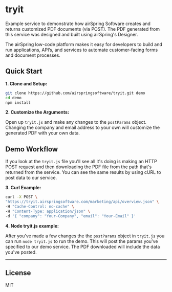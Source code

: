 # tryit

Example service to demonstrate how airSpring Software creates and returns customized PDF documents (via POST).  The PDF generated from this service was designed and built using airSpring's Designer.

The airSpring low-code platform makes it easy for developers to build and run applications, API’s, and services to automate customer-facing forms and document  processes.

## Quick Start

**1. Clone and Setup:**

```sh
git clone https://github.com/airspringsoftware/tryit.git demo
cd demo
npm install
```

**2. Customize the Arguments:**

Open up `tryit.js` and make any changes to the `postParams` object.  Changing the
company and email address to your own will customize the generated PDF with
your own data.

## Demo Workflow

If you look at the `tryit.js` file you'll see all it's doing is making an HTTP POST request
and then downloading the PDF file from the path that's returned from the service.  You can
see the same results by using cURL to post data to our service.

**3. Curl Example:**

```sh
curl -X POST \
"https://tryit.airspringsoftware.com/marketing/api/overview.json" \
-H "Cache-Control: no-cache" \
-H "Content-Type: application/json" \
-d '{ "company": "Your-Company", "email": "Your-Email" }'
```

**4. Node tryit.js example:**

After you've made a few changes the the `postParams` object in `tryit.js` you
can run `node tryit.js` to run the demo.  This will post the params you've specified
to our demo service.  The PDF downloaded will include the data you've posted.


---
## License
MIT
